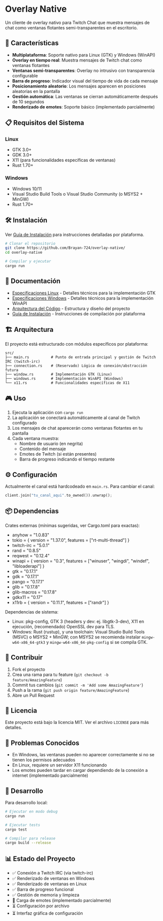 # Overlay Native

Un cliente de overlay nativo para Twitch Chat que muestra mensajes de chat como ventanas flotantes semi-transparentes en el escritorio.

## 🚀 Características

- **Multiplataforma**: Soporte nativo para Linux (GTK) y Windows (WinAPI)
- **Overlay en tiempo real**: Muestra mensajes de Twitch chat como ventanas flotantes
- **Ventanas semi-transparentes**: Overlay no intrusivo con transparencia configurable
- **Barra de progreso**: Indicador visual del tiempo de vida de cada mensaje
- **Posicionamiento aleatorio**: Los mensajes aparecen en posiciones aleatorias en la pantalla
- **Gestión automática**: Las ventanas se cierran automáticamente después de 10 segundos
- **Renderizado de emotes**: Soporte básico (implementado parcialmente)

## 📋 Requisitos del Sistema

### Linux
- GTK 3.0+
- GDK 3.0+
- X11 (para funcionalidades específicas de ventanas)
- Rust 1.70+

### Windows
- Windows 10/11
- Visual Studio Build Tools o Visual Studio Community (o MSYS2 + MinGW)
- Rust 1.70+

## 🛠️ Instalación

Ver [Guía de Instalación](docs/INSTALLATION.md) para instrucciones detalladas por plataforma.

```bash
# Clonar el repositorio
git clone https://github.com/Brayan-724/overlay-native/
cd overlay-native

# Compilar y ejecutar
cargo run
```

## 📖 Documentación

- [Especificaciones Linux](docs/LINUX_SPECS.md) - Detalles técnicos para la implementación GTK
- [Especificaciones Windows](docs/WINDOWS_SPECS.md) - Detalles técnicos para la implementación WinAPI
- [Arquitectura del Código](docs/ARCHITECTURE.md) - Estructura y diseño del proyecto
- [Guía de Instalación](docs/INSTALLATION.md) - Instrucciones de compilación por plataforma

## 🏗️ Arquitectura

El proyecto está estructurado con módulos específicos por plataforma:

```
src/
├── main.rs          # Punto de entrada principal y gestión de Twitch IRC (twitch-irc)
├── connection.rs    # (Reservado) Lógica de conexión/abstracción futura
├── window.rs        # Implementación GTK (Linux)
├── windows.rs       # Implementación WinAPI (Windows)
└── x11.rs           # Funcionalidades específicas de X11
```

## 🎮 Uso

1. Ejecuta la aplicación con `cargo run`
2. La aplicación se conectará automáticamente al canal de Twitch configurado
3. Los mensajes de chat aparecerán como ventanas flotantes en tu pantalla
4. Cada ventana muestra:
   - Nombre de usuario (en negrita)
   - Contenido del mensaje
   - Emotes de Twitch (si están presentes)
   - Barra de progreso indicando el tiempo restante

## ⚙️ Configuración

Actualmente el canal está hardcodeado en `main.rs`. Para cambiar el canal:

```rust
client.join("tu_canal_aqui".to_owned()).unwrap();
```

## 📦 Dependencias

Crates externas (mínimas sugeridas, ver Cargo.toml para exactas):
- anyhow = "1.0.83"
- tokio = { version = "1.37.0", features = ["rt-multi-thread"] }
- twitch-irc = "5.0.1"
- rand = "0.8.5"
- reqwest = "0.12.4"
- winapi = { version = "0.3", features = ["winuser", "wingdi", "windef", "libloaderapi"] }
- gtk = "0.17.1"
- gdk = "0.17.1"
- pango = "0.17.1"
- glib = "0.17.8"
- glib-macros = "0.17.8"
- gdkx11 = "0.17"
- x11rb = { version = "0.11.1", features = ["randr"] }

Dependencias de sistema:
- Linux: pkg-config, GTK 3 (headers y dev: ej. libgtk-3-dev), X11 en ejecución, (recomendado) OpenSSL dev para TLS.
- Windows: Rust (rustup), y una toolchain: Visual Studio Build Tools (MSVC) o MSYS2 + MinGW; con MSYS2 se recomienda instalar `mingw-w64-x86_64-gtk3` y `mingw-w64-x86_64-pkg-config` si se compila GTK.

## 🤝 Contribuir

1. Fork el proyecto
2. Crea una rama para tu feature (`git checkout -b feature/AmazingFeature`)
3. Commit tus cambios (`git commit -m 'Add some AmazingFeature'`)
4. Push a la rama (`git push origin feature/AmazingFeature`)
5. Abre un Pull Request

## 📝 Licencia

Este proyecto está bajo la licencia MIT. Ver el archivo `LICENSE` para más detalles.

## 🐛 Problemas Conocidos

- En Windows, las ventanas pueden no aparecer correctamente si no se tienen los permisos adecuados
- En Linux, requiere un servidor X11 funcionando
- Los emotes pueden tardar en cargar dependiendo de la conexión a internet (implementado parcialmente)

## 🔧 Desarrollo

Para desarrollo local:

```bash
# Ejecutar en modo debug
cargo run

# Ejecutar tests
cargo test

# Compilar para release
cargo build --release
```

## 📊 Estado del Proyecto

- ✅ Conexión a Twitch IRC (via twitch-irc)
- ✅ Renderizado de ventanas en Windows
- ✅ Renderizado de ventanas en Linux
- ✅ Barra de progreso funcional
- ✅ Gestión de memoria y limpieza
- 🔄 Carga de emotes (implementado parcialmente)
- ⏳ Configuración por archivo
- ⏳ Interfaz gráfica de configuración